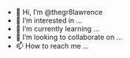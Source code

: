 - 👋 Hi, I’m @thegr8lawrence
- 👀 I’m interested in ...
- 🌱 I’m currently learning ...
- 💞️ I’m looking to collaborate on ...
- 📫 How to reach me ...

<!---
thegr8lawrence/thegr8lawrence is a ✨ special ✨ repository because its `README.md` (this file) appears on your GitHub profile.
You can click the Preview link to take a look at your changes.
--->
